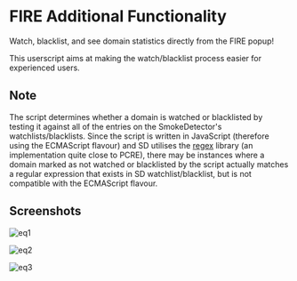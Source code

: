 # FIRE Additional Functionality
Watch, blacklist, and see domain statistics directly from the FIRE popup!

This userscript aims at making the watch/blacklist process easier for experienced users.

## Note
The script determines whether a domain is watched or blacklisted by testing it against all of the entries on the SmokeDetector's watchlists/blacklists. Since the script is written in JavaScript (therefore using the ECMAScript flavour) and SD utilises the [regex](https://pypi.org/project/regex) library (an implementation quite close to PCRE), there may be instances where a domain marked as not watched or blacklisted by the script actually matches a regular expression that exists in SD watchlist/blacklist, but is not compatible with the ECMAScript flavour.

## Screenshots

![eq1](https://github.com/userscripters/fire-extra-functionality/assets/38133098/bbfb79f7-9c92-4e53-85a3-5e811fed7aff)


![eq2](https://github.com/userscripters/fire-extra-functionality/assets/38133098/26b7dd5c-1ed0-42ba-a745-ee256361b07a)


![eq3](https://github.com/userscripters/fire-extra-functionality/assets/38133098/b0a2638f-cd00-4bd1-942b-823a93b1d571)
